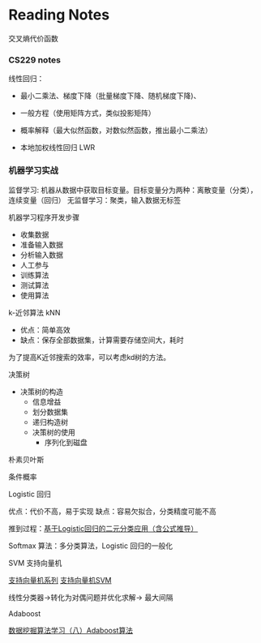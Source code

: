 # Reading Notes

交叉熵代价函数

### CS229 notes

线性回归：

* 最小二乘法、梯度下降（批量梯度下降、随机梯度下降\)、

* 一般方程（使用矩阵方式，类似投影矩阵）

* 概率解释（最大似然函数，对数似然函数，推出最小二乘法）

* 本地加权线性回归 LWR

### 机器学习实战

监督学习: 机器从数据中获取目标变量。目标变量分为两种：离散变量（分类），连续变量（回归）
无监督学习：聚类，输入数据无标签

机器学习程序开发步骤

* 收集数据
* 准备输入数据
* 分析输入数据
* 人工参与
* 训练算法
* 测试算法
* 使用算法

k-近邻算法 kNN

* 优点：简单高效
* 缺点：保存全部数据集，计算需要存储空间大，耗时

为了提高K近邻搜索的效率，可以考虑kd树的方法。

决策树

* 决策树的构造
  * 信息增益
  * 划分数据集
  * 递归构造树
  * 决策树的使用
    * 序列化到磁盘



朴素贝叶斯

条件概率

Logistic 回归

优点：代价不高，易于实现
缺点：容易欠拟合，分类精度可能不高

推到过程：[基于Logistic回归的二元分类应用（含公式推导）](http://www.jianshu.com/p/9ffab4c4f76d)

Softmax 算法：多分类算法，Logistic 回归的一般化

SVM 支持向量机

[支持向量机系列](http://blog.pluskid.org/?page_id=683)
[支持向量机SVM](http://www.cnblogs.com/jerrylead/archive/2011/03/13/1982639.html)

线性分类器-&gt;转化为对偶问题并优化求解-&gt;
最大间隔

Adaboost

[ 数据挖掘算法学习（八）Adaboost算法](http://blog.csdn.net/iemyxie/article/details/40423907)

